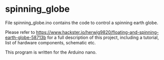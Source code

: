 # spinning_globe

File spinning_globe.ino contains the code to control a spinning earth globe.

Please refer to https://www.hackster.io/herwig9820/floating-and-spinning-earth-globe-58713b 
for a full description of this project, including a tutorial, list of hardware components, schematic etc.

This program is written for the Arduino nano.

